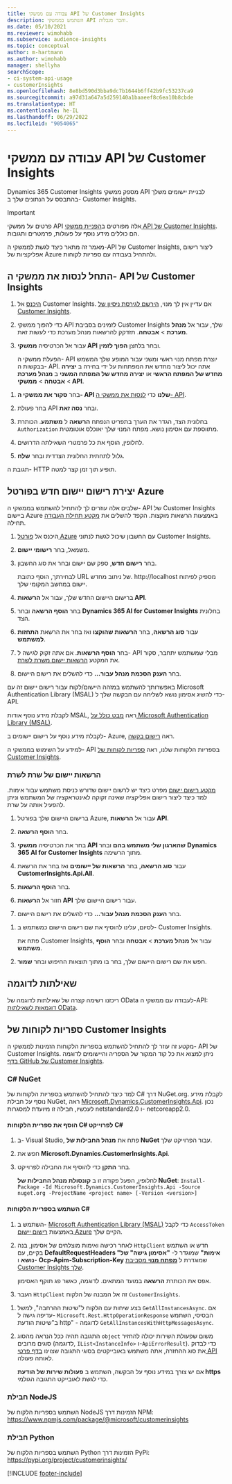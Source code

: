 ```yaml
---
title: עבודה עם ממשקי API של Customer Insights
description: השתמש בממשקי API והכר מגבלות.
ms.date: 05/10/2021
ms.reviewer: wimohabb
ms.subservice: audience-insights
ms.topic: conceptual
author: m-hartmann
ms.author: wimohabb
manager: shellyha
searchScope:
- ci-system-api-usage
- customerInsights
ms.openlocfilehash: 8e8bd590d3bba9dc7b1644b6ff42b9fc53237ca9
ms.sourcegitcommit: a97d31a647a5d259140a1baaeef8c6ea10b8cbde
ms.translationtype: HT
ms.contentlocale: he-IL
ms.lasthandoff: 06/29/2022
ms.locfileid: "9054065"
---
```

# <a name="work-with-customer-insights-apis"></a>עבודה עם ממשקי API של Customer Insights

Dynamics 365 Customer Insights מספק ממשקי API לבניית יישומים משלך בהתבסס על הנתונים שלך ב- Customer Insights.

> [!IMPORTANT]
> פרטים על ממשקי API אלה מפורטים ב[הפניית ממשקי API של Customer Insights](https://developer.ci.ai.dynamics.com/api-details#api=CustomerInsights). הם כוללים מידע נוסף על פעולות, פרמטרים ותגובות.

מאמר זה מתאר כיצד לגשת לממשקי ה-API של Customer Insights, ליצור רישום אפליקציות של Azure ולהתחיל בעבודה עם ספריות לקוחות.

## <a name="get-started-trying-the-customer-insights-apis"></a>התחל לנסות את ממשקי ה- API של Customer Insights

1. [היכנס](https://home.ci.ai.dynamics.com) אל Customer Insights. אם עדיין אין לך מנוי, [הירשם לגירסת ניסיון של Customer Insights](https://aka.ms/tryci).

1. כדי להפוך ממשקי API לזמינים בסביבת Customer Insights שלך, עבור אל **מנהל מערכת** > **אבטחה**. תזדקק להרשאות מנהל מערכת כדי לעשות זאת.

1. עבור אל הכרטיסיה **ממשקי API** ובחר בלחצן **הפוך לזמין**.    
 
   הפעלת ממשקי ה- API יוצרת מפתח מנוי ראשי ומשני עבור המופע שלך המשמש בבקשות ה- API. אתה יכול ליצור מחדש את המפתחות על ידי בחירה ב **יצירה מחדש של המפתח הראשי** או **יצירה מחדש של המפתח המשני** ב **מנהל מערכת** > **אבטחה** > **ממשקי API**.

<!--  :::image type="content" source="media/enable-apis.gif" alt-text="Enable Customer Insights APIs."::: -->

1. בחר **סקור את ממשקי ה- API שלנו** כדי [לנסות את ממשקי ה- API](https://developer.ci.ai.dynamics.com/api-details#api=CustomerInsights&operation=Get-all-instances).

1. בחר פעולת API ובחר **נסה זאת**.

1. בחלונית הצד, הגדר את הערך בתפריט הנפתח **הרשאה** ל **משתמע**. הכותרת `Authorization` מתווספת עם אסימון נושא. מפתח המנוי שלך יאוכלס אוטומטית.
  
1. לחלופין, הוסף את כל פרמטרי השאילתה הדרושים.

1. גלול לתחתית החלונית הצדדית ובחר **שלח**.

תגובת ה- HTTP תופיע תוך זמן קצר למטה.

<!--   :::image type="content" source="media/try-apis.gif" alt-text="How to test the APIs."::: -->

## <a name="create-a-new-app-registration-in-the-azure-portal"></a>יצירת רישום יישום חדש בפורטל Azure

שלבים אלה עוזרים לך להתחיל להשתמש בממשקי ה- API של Customer Insights ביישום Azure באמצעות הרשאות מוקצות. הקפד להשלים את [מקטע תחילת העבודה](#get-started-trying-the-customer-insights-apis) תחילה.

1. היכנס אל [פורטל Azure](https://portal.azure.com) עם החשבון שיכול לגשת לנתוני Customer Insights.

1. משמאל, בחר **רישומי יישום**.

1. בחר **רישום חדש**, ספק שם יישום ובחר את סוג החשבון.

   לבחירתך, הוסף כתובת URL של ניתוב מחדש. http://localhost מספיק לפיתוח יישום במחשב המקומי שלך.

1. ברישום היישום החדש שלך, עבור אל **הרשאות API**.

1. בחר **הוסף הרשאה** ובחר **Dynamics 365 AI for Customer Insights** בחלונית הצד.

1. עבור **סוג הרשאה**, בחר **הרשאות שהוקצו** ואז בחר את הרשאת **התחזות למשתמש**.

1. בחר **הוסף הרשאות**. אם אתה זקוק לגישה ל- API מבלי שמשתמש יתחבר, סקור את המקטע [הרשאות יישום משרת לשרת](#server-to-server-application-permissions).

1. בחר **הענק הסכמת מנהל עבור...** כדי להשלים את רישום היישום.

באפשרותך להשתמש במזהה היישום/לקוח עבור רישום יישום זה עם Microsoft Authentication Library‏ (MSAL) כדי להשיג אסימון נושא לשליחה עם הבקשה שלך ל- API.

<!-- :::image type="content" source="media/grant-admin-consent.gif" alt-text="How to grant admin consent."::: -->

לקבלת מידע נוסף אודות MSAL, ראה [מבט כולל על Microsoft Authentication Library‏ (MSAL)](/azure/active-directory/develop/msal-overview).

לקבלת מידע נוסף על רישום יישומים ב- Azure, ראה [רישום בקשה](/graph/auth-register-app-v2).

למידע על השימוש בממשקי ה- API בספריות הלקוחות שלנו, ראה [ספריות לקוחות של Customer Insights](#customer-insights-client-libraries).

### <a name="server-to-server-application-permissions"></a>הרשאות יישום של שרת לשרת

[מקטע רישום יישום](#create-a-new-app-registration-in-the-azure-portal) מפרט כיצד יש לרשום יישום שדורש כניסת משתמש עבור אימות. למד כיצד ליצור רישום אפליקציה שאינה זקוקה לאינטראקציה של המשתמש וניתן להפעיל אותה על שרת.

1. ברישום היישום שלך בפורטל Azure, עבור אל **הרשאות API**.

1. בחר **הוסף הרשאה**. 

1. בחר את הכרטיסיה **ממשקי API שהארגון שלי משתמש בהם** ובחר **Dynamics 365 AI for Customer Insights** מתוך הרשימה. 

1. עבור **סוג הרשאה**, בחר **הרשאות של יישומים** ואז בחר את הרשאת **CustomerInsights.Api.All**.

1. בחר **הוסף הרשאות**.

1. חזור אל **הרשאות API** עבור רישום היישום שלך.

1. בחר **הענק הסכמת מנהל עבור...** כדי להשלים את רישום היישום.

 <!--  :::image type="content" source="media/grant-admin-consent.gif" alt-text="How to grant admin consent."::: -->

1. לסיום, עלינו להוסיף את שם רישום היישום כמשתמש ב- Customer Insights.  
   
   פתח את Customer Insights, עבור אל **מנהל מערכת** > **אבטחה** ובחר **הוסף משתמש**.

1. חפש את שם רישום היישום שלך, בחר בו מתוך תוצאות החיפוש ובחר **שמור**.

## <a name="sample-queries"></a>שאילתות לדוגמה

ריכזנו רשימה קצרה של שאילתות לדוגמה של OData לעבודה עם ממשקי ה-API: [דוגמאות לשאילתות OData](odata-examples.md).

## <a name="customer-insights-client-libraries"></a>ספריות לקוחות של Customer Insights

מקטע זה עוזר לך להתחיל להשתמש בספריות הלקוחות הזמינות לממשקי ה- API של Customer Insights. ניתן למצוא את כל קוד המקור של הספריה והיישומים לדוגמה [בדף GitHub של Customer Insights](https://github.com/microsoft/Dynamics365-CustomerInsights-Client-Libraries). 

### <a name="c-nuget"></a>C# NuGet

למד כיצד להתחיל להשתמש בספריות הלקוחות של C#‎ דרך NuGet‏.org. לקבלת מידע נוסף על חבילת NuGet, ראה [Microsoft.Dynamics.CustomerInsights.Api](https://www.nuget.org/packages/Microsoft.Dynamics.CustomerInsights.Api/). נכון לעכשיו, חבילה זו מיועדת למסגרות netstandard2.0 ו- netcoreapp2.0.

#### <a name="add-the-c-client-library-to-a-c-project"></a>הוסף את ספריית הלקוחות C#‎ לפרוייקט C#‎

1. ב- Visual Studio, פתח את **מנהל החבילות של NuGet** עבור הפרוייקט שלך.

1. חפש את **Microsoft.Dynamics.CustomerInsights.Api**.

1. בחר **התקן** כדי להוסיף את החבילה לפרוייקט.
 
   לחלופין, הפעל פקודה זו ב **קונסולת מנהל החבילות של NuGet**: `Install-Package -Id Microsoft.Dynamics.CustomerInsights.Api -Source nuget.org -ProjectName <project name> [-Version <version>]`

 <!--  :::image type="content" source="media/visual-studio-nuget-package.gif" alt-text="Add NuGet package to Visual Studio project."::: -->

#### <a name="use-the-c-client-library"></a>השתמש בספריית הלקוחות C#‎

1. השתמש ב- [Microsoft Authentication Library‏ (MSAL)](/azure/active-directory/develop/msal-overview) כדי לקבל `AccessToken` באמצעות [רישום יישום Azure](#create-a-new-app-registration-in-the-azure-portal) הקיים שלך.

1. לאחר רכישה ואימות מוצלחים של אסימון, בנה `HttpClient` חדש או השתמש בקיים, עם **DefaultRequestHeaders "אימות"** שמוגדר ל- **"אסימון גישה" של נושא** ו- **Ocp-Apim-Subscription-Key** שמוגדרת ל [**מפתח מנוי** מסביבת Customer Insights שלך](#get-started-trying-the-customer-insights-apis).   
 
   אפס את הכותרת **הרשאה** במועד המתאים. לדוגמה, כאשר פג תוקף האסימון.

1. העבר `HttpClient` זה אל המבנה של הלקוח `CustomerInsights`.

<!--   :::image type="content" source="media/httpclient-sample.png" alt-text="Sample of httpclient."::: -->

1. בצע שיחות עם הלקוח ל"שיטות ההרחבה", למשל `GetAllInstancesAsync`. אם עדיפה גישה ל- `Microsoft.Rest.HttpOperationResponse` הבסיסי, השתמש ב"שיטות הודעת http" - לדוגמה `GetAllInstancesWithHttpMessagesAsync`.

1. התגובה תהיה ככל הנראה מהסוג `object` משום שפעולת השירות יכולה להחזיר סוגים מרובים (לדוגמה, `IList<InstanceInfo>` ו-`ApiErrorResult`). כדי לבדוק את סוג ההחזרה, אתה משתמש באובייקטים בסוגי התגובה שצוינו [בדף פרטי API](https://developer.ci.ai.dynamics.com/api-details#api=CustomerInsights) לאותה פעולה.    
   
   אם יש צורך במידע נוסף על הבקשה, השתמש ב **פעולות שירות של הודעת https** כדי לגשת לאובייקט התגובה הגולמי.

### <a name="nodejs-package"></a>חבילת NodeJS

השתמש בספריות הלקוח של NodeJS הזמינות דרך NPM: https://www.npmjs.com/package/@microsoft/customerinsights

### <a name="python-package"></a>חבילת Python

השתמש בספריות הלקוח של Python הזמינות דרך PyPi: https://pypi.org/project/customerinsights/

[!INCLUDE [footer-include](includes/footer-banner.md)]
